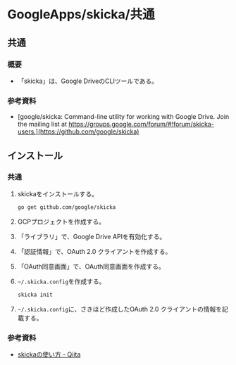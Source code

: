 # GoogleApps/skicka/共通

## 共通

### 概要

- 「skicka」は、Google DriveのCLIツールである。

### 参考資料

- [google/skicka: Command-line utility for working with Google Drive. Join the mailing list at https://groups.google.com/forum/#!forum/skicka-users.](https://github.com/google/skicka)

## インストール

### 共通

1. skickaをインストールする。

    ```bash
    go get github.com/google/skicka
    ```

2. GCPプロジェクトを作成する。

3. 「ライブラリ」で、Google Drive APIを有効化する。

4. 「認証情報」で、OAuth 2.0 クライアントを作成する。

5. 「OAuth同意画面」で、OAuth同意画面を作成する。

6. `~/.skicka.config`を作成する。

    ```bash
    skicka init
    ```

7. `~/.skicka.config`に、さきほど作成したOAuth 2.0 クライアントの情報を記載する。

### 参考資料

- [skickaの使い方 - Qiita](https://qiita.com/sekitaka_1214/items/85875d64c226b2f7ab86)
